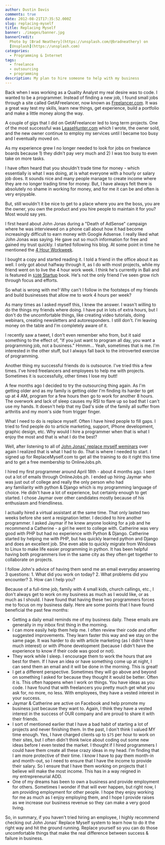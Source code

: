 ```yaml
---
author: Dustin Davis
comments: true
date: 2012-08-21T17:35:52.000Z
slug: replacing-myself
title: Replacing Myself
banner: ./images/banner.jpg
bannerCredit:
  Photo by [Brad Neathery](https://unsplash.com/@bradneathery) on
  [Unsplash](https://unsplash.com)
categories:
  - Programming & Internet
tags:
  - freelance
  - outsourcing
  - programming
description: My plan to hire someone to help with my business
---
```


Back when I was working as a Quality Analyst my real desire was to code. I
wanted to be a programmer. Instead of finding a new job, I found small jobs
through a site called GetAFreelancer, now known as
[Freelancer.com](http://www.freelancer.com/affiliates/xhenxhe/). It was a great
way test my skills, learn new things, get experience, build a portfolio and make
a little money along the way.

A couple of gigs that I did on GetAFreelancer led to long term projects. One of
the most successful was [LeaseHunter.com](http://www.leasehunter.com) which I
wrote, the owner sold, and the new owner continue to employ my services until I
became too busy and I eventually moved on.

As my experience grew I no longer needed to look for jobs on freelance boards
because 1) they didn't pay very much and 2) I was too busy to even take on more
tasks.

I have often heard that you shouldn't trade time for money - which essentially
is what I was doing, at is what everyone with a hourly or salary job does. It
sounds nice and many people manage to create income where they are no longer
trading time for money. But, I have always felt there is absolutely no shame in
working for money, and for me it can be and often is very enjoyable.

But, still wouldn't it be nice to get to a place where you are the boss, you are
the owner, you own the product and you hire people to maintain it for you? Most
would say yes.

I first heard about John Jonas during a "Death of AdSense" campaign where he was
interviewed on a phone call about how it had become increasingly difficult to
earn money with Google Adsense. I really liked what John Jonas was saying. He
gave out so much information for free and gained my trust quickly. I started
following his blog. At some point in time he mentioned the
[4 Hour Workweek](https://amzn.to/35A35QF).

I bought a copy and started reading it. I told a friend in the office about it
as well. I only got about halfway through it, as I do with most projects, while
my friend went on to live the 4 hour work week. I think he's currently in Bali
and is featured in [`$100` Startup](https://amzn.to/3klhog3) book. He's not the
only friend I've seen grow rich through focus and efforts.

So what is wrong with me? Why can't I follow in the footsteps of my friends and
build businesses that allow me to work 4 hours per week?

As many times as I asked myself this, I knew the answer. I wasn't willing to do
the things my friends where doing. I have put in lots of extra hours, but I
don't do the uncomfortable things, like creating video tutorials, doing
webinars, creating newsletters and autoresponders. I still don't. I'm leaving
money on the table and I'm completely aware of it.

I recently saw a tweet, I don't even remember who from, but it said something to
the effect of, "If you just want to program all day, you want a programming job,
not a business." Hmmm... Yeah, sometimes that is me. I'm interested in the other
stuff, but I always fall back to the introverted exercise of programming.

Another thing my successful friends do is outsource. I've tried this a few
times. I've hired freelancers and employees to help me with projects. Sometimes
it is successfully, other times I lose my butt!

A few months ago I decided to try the outsourcing thing again. As I'm getting
older and as my family is getting older I'm finding its harder to get up at 4
AM, program for a few hours then go to work for another 8 hours. The overwork
and lack of sleep causes my RSI to flare up so bad that I can't use my hands. It
doesn't help that my Dad's side of the family all suffer from arthritis and my
mom's side from trigger finger.

What I need to do is replace myself. Often I have hired people to fill gaps. I
tried to find people do to article marketing, support, iPhone development,
graphic design, etc. Why would I hire a programmer when that is what I enjoy the
most and that is what I do the best?

Well, after listening to all of
[John Jonas' replace myself weminars](http://store.replacemyself.com/?aid=12769)
over again I realized that is what I had to do. That is where I needed to start.
I signed up for ReplaceMyself.com to get all the training to do it right this
time and to get a free membership to OnlineJobs.ph.

I hired my first programmer around April 18th - about 4 months ago. I sent out a
lot of emails through OnlineJobs.ph. I ended up hiring Jaymar who was just out
of college and really the only person who had any familiarity with python &
Django which is my programming language of choice. He didn't have a lot of
experience, but certainly enough to get started. I chose Jaymar over other
candidates mostly because of his enthusiasm and friendliness.

I actually hired a virtual assistant at the same time. That only lasted two
weeks before she sent a resignation letter. I decided to hire another
programmer. I asked Jaymar if he knew anyone looking for a job and he recommend
a Catherine - a girl he went to college with. Catherine was very good with PHP
but had no experience with Python & Django. Catherine started by helping me with
PHP, but has quickly learned python and Django and does an excellent job. She
even able to quickly migrate from Windows to Linux to make life easier
programming in python. It has been helpful having both programmers live in the
same city as they often get together to collaborate on projects.

I follow John's advice of having them send me an email everyday answering 3
questions: 1. What did you work on today? 2. What problems did you encounter? 3.
How can I help you?

Because of a full-time job, family with 4 small kids, church callings, etc., I
don't always get to work on my business as much as I would like, or as much as I
should. I have found that having these two programmers forces me to focus on my
business daily. Here are some points that I have found beneficial the past few
months:

- Getting a daily email reminds me of my business daily. These emails are
  generally in my inbox first thing in the morning.
- I can more easily help them help me. I often review their code and offer
  suggested improvements. They learn faster this way and we stay on the same
  page. It was harder to do with article marketing (as I didn't have much
  interest) or with iPhone development (because I didn't have the experience to
  know if their code was good or not).
- They work while I sleep. I encourage them to work the hours that are best for
  them. If I have an idea or have something come up at night, I can send them an
  email and it will be done in the morning. This is great!
- I get a different perspective. Sometimes they will go above and beyond on
  something I asked for because they thought it would be better. Often it is.
  This often happens when I work on things. You have ideas as you code. I have
  found that with freelancers you pretty much get what you ask for, no more, no
  less. With employees, they have a vested interest in your success.
- Jaymar & Catherine are active on Facebook and help promote my business just
  because they want to. Again, I think they have a vested interest in the
  success of OUR company and are proud to share it with their friends.
- I sort of mentioned earlier that I have a bad habit of starting a lot of
  projects and never finishing them. In the past, I don't think I valued MY time
  enough. Yes, I have charged clients up to `$75` per hour to work on their
  sites, but I often didn't think twice about coding out some new ideas before I
  even tested the market. I thought if I hired programmers I could have them
  create all these crazy ideas in my head. I'm finding that I am more protective
  of their time. I know I have to pay them month-in and month-out, so I need to
  ensure that I have the income to provide their salary. So I ensure that I have
  them working on projects that I believe will make the most income. This has in
  a way reigned in my entrepreneurial ADD.
- One of my dreams has been to own a business and provide employment for others.
  Sometimes I wonder if that will ever happen, but right now, I am providing
  employment for other people. I hope they enjoy working for me as much as I
  enjoy employing them, and I hope I provide raises as we increase our business
  revenue so they can make a very good living.

So, in summary, if you haven't tried hiring an employee, I highly recommend
checking out John Jonas' Replace Myself system to learn how to do it the right
way and hit the ground running. Replace yourself so you can do those
uncomfortable things that make the real difference between success & failure in
business.
